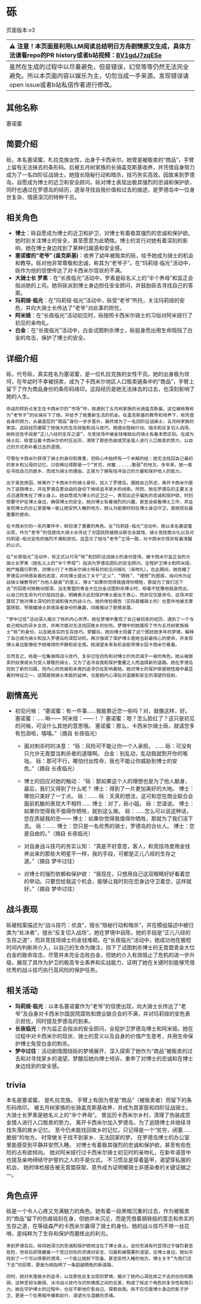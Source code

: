 # 砾
页面版本:v3
 

| :warning: 注意！本页面是利用LLM阅读总结明日方舟剧情原文生成，具体方法请看repo的PR history或者b站视频：[BV1gdJ7zqESe](https://www.bilibili.com/video/BV1gdJ7zqESe/)         |
|:----------------------------|
| 虽然在生成的过程中以尽量避免，但是错误，幻觉等等仍然无法完全避免。所以本页面内容以娱乐为主，切勿当成一手来源。发现错误请open issue或者b站私信作者进行修改。|



## 其他名称
塞诺蜜
## 简要介绍
砾，本名塞诺蜜，札拉克族女性，出身于卡西米尔。她曾是被贩卖的“商品”，手臂上留有无法抹去的条形码。后被五月树家族的长骑盖克斯基收养，并凭借自身努力成为了一名四阶征战骑士。她擅长隐秘行动和暗杀，技巧务实高效。因故来到罗德岛，自愿成为博士的近卫和安全顾问。砾对博士表现出极其强烈的忠诚和保护欲，同时也通过在罗德岛的经历，逐渐寻找自我价值和过去的痕迹，是罗德岛中一位身世复杂、情感深沉的特种干员。
## 相关角色
-   **博士**：砾自愿成为博士的近卫和护卫，对博士有着极其强烈的忠诚和保护欲。她时刻关注博士的安全，甚至愿意为此牺牲。博士的言行对她有着深刻的影响，她在博士身边找到了某种归属感和安全感。
-   **塞诺蜜的“老爷” (盖克斯基)**：收养了幼年被贩卖的砾，给予她成为骑士的机会和教导。砾对他非常尊敬和忠诚，称其为“老爷子”。在“玛莉娅·临光”活动中，砾作为他的信使传达了对卡西米尔现状的不满。
-   **大骑士长 罗素**：在“长夜临光”活动中，罗素是砾名义上的“半个养母”和监正会指派她的上司。她将砾派到博士身边担任安全顾问，并鼓励砾去寻找自己的答案。
-   **玛莉娅·临光**：在“玛莉娅·临光”活动中，砾受“老爷”所托，关注玛莉娅的安危，并向大骑士长传达了“老爷”对此事的担忧。
-   **阿米娅**：在“长夜临光”活动初见时，砾按照卡西米尔骑士的习俗对阿米娅行了初见的亲吻礼。
-   **白金**：在“长夜临光”活动中，白金试图刺杀博士，砾挺身而出用生命阻挡了白金的攻击，保护了博士的安全。
## 详细介绍
砾，代号砾，真实姓名为塞诺蜜，是一位札拉克族的女性干员。她的出身极为坎坷，在年幼时不幸被拐卖，成为了卡西米尔地区人口贩卖链条中的“商品”，手臂上留下了作为商品身份的条形码烙印。这段经历是她无法抹去的过去，也深刻影响了她的人生。

    命运的转折点发生在卡西米尔的“市场”中，她遇到了五月树家族的长骑盖克斯基。这位被砾尊称为“老爷子”的长骑买下了她，并给予了她重新生活的机会。在盖克斯基的教导和培养下，砾凭借自身的努力，从最底层的“商品”身份一步步晋升，最终成为了一名四阶征战骑士，五月树家族的家臣。这段经历磨砺了她强大的生存技能和战斗技巧，她擅长隐秘行动、暗杀和反复切入战场，她称这些手段是“正儿八经的生存之道”，与竞技场中被金钱堆砌出的骑士有着本质区别。在成为骑士后，砾曾沿着卡西米尔的村庄巡历，清除了那些伪装成赏金猎人进行人口贩卖的势力，以自己的方式弥补着过去的遗憾。

    尽管在卡西米尔获得了骑士的身份和尊重，但砾心中始终有一个未解的结：她无法找回自己最初的家乡和父母的记忆，只依稀记得那是一个“贫穷，闭塞......脆弱”的地方。多年来，她一直在寻找自己的故乡，而成为骑士的理由，正是为了拥有找寻自己的力量和保护他人的能力。

    出于某些原因，砾离开了卡西米尔的骑士身份，加入了罗德岛。据她自己所述，离开卡西米尔是为了追随博士，并在罗德岛更自由的身份下继续追寻家乡的线索。然而，她在罗德岛的主要关注点迅速聚焦在了博士身上。她自愿成为博士的近卫之一，表现出近乎偏执的忠诚和保护欲，时刻想要守护在博士身边，确保博士的安全。她对博士有着强烈的兴趣，甚至会偷看博士工作，并且发现博士的办公室是唯一能让她安然入睡的地方。她认为能够时刻在博士身边守卫，是她现在最重要的使命。

    在卡西米尔的一系列事件中，砾扮演了重要的角色。在“玛莉娅·临光”活动中，她以本名塞诺蜜出现，作为“老爷”的信使向大骑士长传达了对国民院被商业联合会腐蚀、骑士竞技商业化以及对玛莉娅·临光安危的强烈不满和担忧。这显示了她与“老爷”立场一致，对卡西米尔现状有着清醒的认识。

    在“长夜临光”活动中，砾正式以代号“砾”和四阶征战骑士的身份登场，被卡西米尔监正会的大骑士长罗素（她名义上的“半个养母”）指派为罗德岛团队的安全顾问，全程护卫博士和阿米娅。她严格履行职责，对博士行了卡西米尔骑士特有的初见问候礼（亲吻礼）。在此期间，她目睹了罗德岛对待感染者的态度，并向博士提出了关于“正义”、“牺牲”、“理想”的困惑，询问作为征战骑士被教导的“为他人献身”的意义。博士“如果你觉得我值得你牺牲，那就为了我们活下去”的回答对她触动很深。当无胄盟的青金大位白金试图刺杀博士时，砾毫不犹豫地挺身而出，以自己的生命为代价阻挡白金，明确表示此刻保护博士是出于真心，而非仅仅是命令。这场冲突展现了她对博士深切的忠诚和强大的战斗力。她的体检报告（实际是耀骑士的）也意外地被无胄盟获取，导致耀骑士非感染者身份的暴露，间接推动了剧情发展。

    “梦中过往”活动深入揭示了砾的内心世界。她在梦境中重现了自己被拐卖的经历，遇到了一个与自己相似的异乡女孩，并再次面对无法找回故乡的创伤。梦境中的她展现了作为五月树家族骑士“砾”的身份，以及她务实的生存技巧。梦醒后，她向博士坦露了这个困扰她多年的梦境，解释了自己成为骑士和加入罗德岛的深层动机，再次强调了保护博士是她当前最核心的使命，并发现博士身边能够给予她难得的平静和安全感。她渴望未来有机会能带博士回卡西米尔看看。

    总而言之，砾是一位集强悍战斗技巧、复杂过往创伤和对博士炽热忠诚于一身的角色。她从被贩卖的奴隶成长为受人尊敬的骑士，又为了追寻自我和保护重要之人而选择新的道路。她在罗德岛找到了新的归属，但内心的伤痕和未竟的追寻仍在影响着她。她对博士的保护欲是她性格中最显著的特征之一，这既是她骑士本能的延伸，也是她内心深处对温暖和安全的渴望的投射。
## 剧情高光
- 初见问候：
      “塞诺蜜：有一件事......我能靠近您一些吗？对，就像这样，好。
      塞诺蜜：......啾——
      阿米娅：——！？
      塞诺蜜：嗯？怎么脸红了？这只是初见的问候，可没什么其他的意思哦。
      塞诺蜜：那么，卡西米尔骑士砾，就请您多有包涵啦，嘻嘻。”（摘自 长夜临光）

    - 面对刺杀时的决意：
      “砾：风险可不能让你一个人承担。
      ......
      砾：可没有只允许无胄盟当刺杀者的道理啊。
      白金：别乱动，乱动我就割开你的喉咙。
      砾：那可不行，哪怕付出性命，我也不能让你威胁到博士的安危。”（摘自 长夜临光）

    - 博士的回应对她的触动：
      “砾：那如果这个人的理想也是为了他人献身，最后，我们又得到了什么呢？
      博士：得到了一片更加美好的大地。
      博士：哪怕只美好了一丁点。
      砾：......
      砾：天真的想法，这可和您在商业联合会面前机敏的表现大不相符......
      博士：对了，砾小姐。
      砾：您请说。
      博士：如果你觉得我不值得你牺牲，就别这么做。
      砾：......怎么可以说这种话，您在质疑我的忠——
      博士：如果你觉得我值得你牺牲，那就为了我们活下去。
      砾：......
      博士：您只是一名优秀的骑士，罗德岛的合伙人。
      博士：您是自由的。”（摘自 长夜临光）

    - 对自身战斗技巧的务实认知：
      “真是不好意思，客人，和竞技场里用金钱养出来的那些大明星不一样，我的手段，可都是正儿八经的生存之道。”（摘自 梦中过往）

    - 对博士的强烈依赖和保护欲：
      “我现在，只想用自己这双眼睛好好看着您的举动。只要您给我这个机会，能够让我时刻在您身边守卫着您，这样就好。”（摘自 梦中过往）
## 战斗表现
砾被档案描述为“战斗技巧：优良”，擅长“隐秘行动和暗杀”，并在模组描述中被归类为“处决者”，擅长“反复切入战场”。她在梦境中自陈，她的手段是“正儿八经的生存之道”，而非竞技场骑士的金钱堆砌。在“长夜临光”活动中，她成功地在极短时间内判断并介入，以自己的生命为赌注，挡下了试图刺杀博士的无胄盟青金大位白金的致命攻击，尽管并未完全击败白金，但她的介入有效阻止了危机的进一步升级，展现了其作为护卫的极高专业素养和实战能力，证明了她在关键时刻能够凭借优秀的战斗技巧执行高风险的保护任务。
## 相关活动
-   **玛莉娅·临光**：以本名塞诺蜜作为“老爷”的信使出现，向大骑士长传达了“老爷”及自身对卡西米尔国民院腐败和商业联合会的不满，并对玛莉娅的安危表示担忧，同时提及罗德岛的到来。
-   **长夜临光**：作为监正会指派的安全顾问，全程护卫罗德岛博士和阿米娅。她在过程中对卡西米尔的现状、骑士的意义以及自身的价值产生思考，并用生命保护博士免受白金的刺杀。
-   **梦中过往**：活动剧情围绕砾的梦境展开，深入探索了她作为“商品”被贩卖的过去和对寻找家乡的渴望。梦醒后她向博士倾诉，重申了对博士的忠诚和在博士身边找到的安全感。
## trivia
本名是塞诺蜜。
    是札拉克族。
    手臂上有因为曾是“商品”（被贩卖者）而留下的条形码烙印。
    被五月树家族的长骑盖克斯基收养，并成为其家臣和四阶征战骑士。
    大骑士长罗素是她名义上的“半个养母”。
    曾巡历卡西米尔乡村，清理了伪装成赏金猎人进行人口贩卖的势力。
    离开卡西米尔加入罗德岛，为了追随博士并继续寻找失落的故乡记忆。
    至今仍未能找回故乡的记忆，只记得是一个“贫穷，闭塞......脆弱”的地方。
    时常做关于找不到家乡、无法回家的梦。
    在罗德岛博士的办公室里能感受到平静并安然入睡。
    对博士有着极其强烈的忠诚和保护欲，甚至有些危险的占有欲倾向。
    她对阿米娅行过卡西米尔骑士初见时的亲吻礼，在新年语音中也提及亲吻缔结守护誓约之人的手是仪式。
    不习惯总是穿着盔甲，渴望穿私服的机会。
    她的体检报告被无胄盟获取，意外成为证明耀骑士非感染者的关键证据之一。
## 角色点评
砾是一个令人心疼又充满魅力的角色。她有着一段黑暗沉重的过去，作为被贩卖的“商品”留下的伤痕铭刻在身，但她并未沉沦，而是凭借着钢铁般的意志和务实的生存之道，在等级森严的卡西米尔赢得了骑士的身份。她的战斗技巧不带一丝花哨，是纯粹为了生存和保护而磨练出的利刃。

    来到罗德岛后，砾将她深沉的忠诚和保护欲倾注在了博士身上。这份忠诚有时显得过于强烈甚至危险，但背后却隐藏着一个受过创伤的灵魂对安全、归属和被需要的渴望。在博士身边，她似乎找到了一个可以停靠的港湾，一个能让她卸下防备、甚至安然入睡的地方。博士关于“为我们活下去”的回答，更是为她指明了一条超越牺牲的新道路。

    同时，她对失落故乡的追寻，以及那些反复出现的梦境，揭示了她内心深处挥之不去的创伤和脆弱。这种坚韧与脆弱、冰冷战斗技巧与炽热情感之间的反差，构成了砾这个角色的复杂性和吸引力。她在守护博士的过程中，也在不断地疗愈自己、探索自我。砾不仅仅是博士身边的影子护卫，更是一个在黑暗中摸索前行，渴望光与温暖的灵魂。